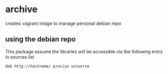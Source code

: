 archive
=======

creates vagrant image to manage personal debian repo

## using the debian repo

This package assume the libraries will be accessible via the following entry in sources.list

```
deb http://hostname/ precise universe
```
